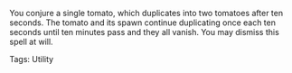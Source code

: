 You conjure a single tomato, which duplicates into two tomatoes after ten seconds. The tomato and its spawn continue duplicating once each ten seconds until ten minutes pass and they all vanish. You may dismiss this spell at will.

Tags: Utility
